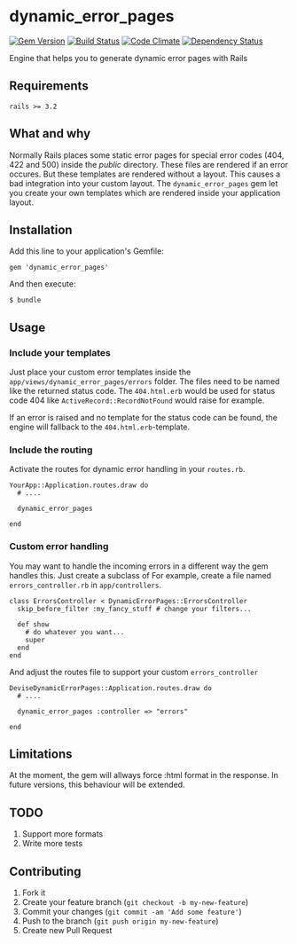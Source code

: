 # dynamic_error_pages

[![Gem Version](https://badge.fury.io/rb/dynamic_error_pages.png)](http://badge.fury.io/rb/dynamic_error_pages)
[![Build Status](https://travis-ci.org/marcusg/dynamic_error_pages.png?branch=master)](https://travis-ci.org/marcusg/dynamic_error_pages)
[![Code Climate](https://codeclimate.com/github/marcusg/dynamic_error_pages.png)](https://codeclimate.com/github/marcusg/dynamic_error_pages)
[![Dependency Status](https://gemnasium.com/marcusg/dynamic_error_pages.png)](https://gemnasium.com/marcusg/dynamic_error_pages)

Engine that helps you to generate dynamic error pages with Rails

## Requirements

```rails >= 3.2```

## What and why

Normally Rails places some static error pages for special error codes (404, 422 and 500) inside the *public* directory. 
These files are rendered if an error occures. But these templates are rendered without a layout. 
This causes a bad integration into your custom layout. 
The ``` dynamic_error_pages ``` gem let you create your own templates which are rendered inside your application layout. 

## Installation

Add this line to your application's Gemfile:

    gem 'dynamic_error_pages'

And then execute:

    $ bundle

## Usage

### Include your templates

Just place your custom error templates inside the ``` app/views/dynamic_error_pages/errors ``` folder. The files need to
be named like the returned status code. The ``` 404.html.erb ``` would be used for status code 404 like ```ActiveRecord::RecordNotFound``` would raise for example.

If an error is raised and no template for the status code can be found, the engine will fallback to the ```404.html.erb```-template.

### Include the routing

Activate the routes for dynamic error handling in your ```routes.rb```. 

```
YourApp::Application.routes.draw do
  # ....
  
  dynamic_error_pages

end
```

### Custom error handling

You may want to handle the incoming errors in a different way the gem handles this. Just create a subclass of 
For example, create a file named ``` errors_controller.rb ``` in ``` app/controllers ```.


    class ErrorsController < DynamicErrorPages::ErrorsController
      skip_before_filter :my_fancy_stuff # change your filters...

      def show
        # do whatever you want...
        super
      end
    end

And adjust the routes file to support your custom ```errors_controller```

```
DeviseDynamicErrorPages::Application.routes.draw do
  # ....
  
  dynamic_error_pages :controller => "errors"

end
```

## Limitations

At the moment, the gem will allways force :html format in the response. 
In future versions, this behaviour will be extended.  

## TODO

1. Support more formats
2. Write more tests

## Contributing

1. Fork it
2. Create your feature branch (`git checkout -b my-new-feature`)
3. Commit your changes (`git commit -am 'Add some feature'`)
4. Push to the branch (`git push origin my-new-feature`)
5. Create new Pull Request
